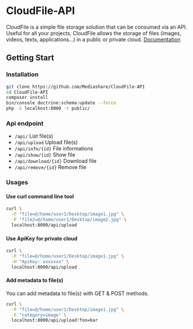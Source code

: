 # CloudFile-API
CloudFile is a simple file storage solution that can be consumed via an API. Useful for all your projects, CloudFile allows the storage of files (images, videos, texts, applications...) in a public or private cloud. 
[Documentation](https://github.com/Mediashare/CloudFile-API/wiki)
## Getting Start
### Installation
```bash
git clone https://github.com/Mediashare/CloudFile-API
cd CloudFile-API
composer install
bin/console doctrine:schema:update --force
php -S localhost:8000 -t public/
```
### Api endpoint
* ``/api/`` List file(s)
* ``/api/upload`` Upload file(s)
* ``/api/info/{id}`` File informations
* ``/api/show/{id}`` Show file
* ``/api/download/{id}`` Download file
* ``/api/remove/{id}`` Remove file
### Usages
#### Use curl command line tool
```bash
curl \
  -F "file=@/home/user1/Desktop/image1.jpg" \
  -F "file2=@/home/user1/Desktop/image2.jpg" \
  localhost:8000/api/upload
```
#### Use ApiKey for private cloud
```bash
curl \
  -F "file=@/home/user1/Desktop/image1.jpg" \
  -H "ApiKey: xxxxxxx" \
  localhost:8000/api/upload
```
#### Add metadata to file(s)
You can add metadata to file(s) with GET & POST methods.
```bash
curl \
  -F "file=@/home/user1/Desktop/image1.jpg" \
  -F "category=image" \
  localhost:8000/api/upload?foo=bar
```